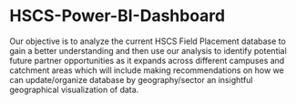 # HSCS-Power-BI-Dashboard
Our objective is to analyze the current HSCS Field Placement database to gain a better understanding 
and then use our analysis to identify potential future partner opportunities as it expands across 
different campuses and catchment areas which will include making recommendations on how we can 
update/organize database by geography/sector an insightful geographical visualization of data.
